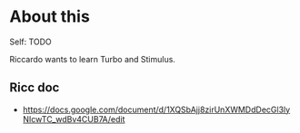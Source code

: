 # About this

Self: TODO

Riccardo wants to learn Turbo and Stimulus.


## Ricc doc

* https://docs.google.com/document/d/1XQSbAjj8zirUnXWMDdDecGl3lyNIcwTC_wdBv4CUB7A/edit
